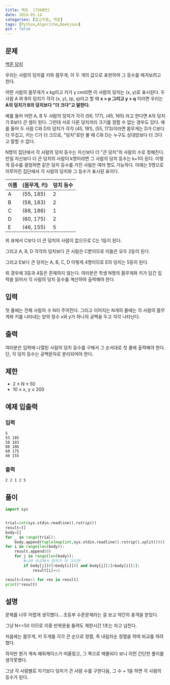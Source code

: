 ```yaml
---
title: 백준  [7568번]
date: 2024-05-14
categories: [알고리즘, 백준]
tags: [Python,Algorithm,Baekjoon]
pin : false
---
```

## 문제

[백준 덩치](https://www.acmicpc.net/problem/7568)

우리는 사람의 덩치를 키와 몸무게, 이 두 개의 값으로 표현하여 그 등수를 매겨보려고 한다. 

어떤 사람의 몸무게가 x kg이고 키가 y cm라면 이 사람의 덩치는 (x, y)로 표시된다. 두 사람 A 와 B의 덩치가 각각 (x, y), (p, q)라고 할 때 **x > p 그리고 y > q** 이라면 우리는 **A의 덩치가 B의 덩치보다 "더 크다"고 말한다.** 

예를 들어 어떤 A, B 두 사람의 덩치가 각각 (56, 177), (45, 165) 라고 한다면 A의 덩치가 B보다 큰 셈이 된다. 그런데 서로 다른 덩치끼리 크기를 정할 수 없는 경우도 있다. 예를 들어 두 사람 C와 D의 덩치가 각각 (45, 181), (55, 173)이라면 몸무게는 D가 C보다 더 무겁고, 키는 C가 더 크므로, "덩치"로만 볼 때 C와 D는 누구도 상대방보다 더 크다고 말할 수 없다.

N명의 집단에서 각 사람의 덩치 등수는 자신보다 더 "큰 덩치"의 사람의 수로 정해진다. 만일 자신보다 더 큰 덩치의 사람이 k명이라면 그 사람의 덩치 등수는 k+1이 된다. 이렇게 등수를 결정하면 같은 덩치 등수를 가진 사람은 여러 명도 가능하다. 아래는 5명으로 이루어진 집단에서 각 사람의 덩치와 그 등수가 표시된 표이다.

| 이름 | (몸무게, 키) | 덩치 등수 |
|---|---|---|
| A | (55, 185) | 2 |
| B | (58, 183) | 2 |
| C | (88, 186) | 1 |
| D | (60, 175) | 2 |
| E | (46, 155) | 5 |

위 표에서 C보다 더 큰 덩치의 사람이 없으므로 C는 1등이 된다. 

그리고 A, B, D 각각의 덩치보다 큰 사람은 C뿐이므로 이들은 모두 2등이 된다.

그리고 E보다 큰 덩치는 A, B, C, D 이렇게 4명이므로 E의 덩치는 5등이 된다.

위 경우에 3등과 4등은 존재하지 않는다. 여러분은 학생 N명의 몸무게와 키가 담긴 입력을 읽어서 각 사람의 덩치 등수를 계산하여 출력해야 한다.


## 입력

첫 줄에는 전체 사람의 수 N이 주어진다. 그리고 이어지는 N개의 줄에는 각 사람의 몸무게와 키를 나타내는 양의 정수 x와 y가 하나의 공백을 두고 각각 나타난다.

## 출력

여러분은 입력에 나열된 사람의 덩치 등수를 구해서 그 순서대로 첫 줄에 출력해야 한다. 단, 각 덩치 등수는 공백문자로 분리되어야 한다.

## 제한

- 2 ≤ N ≤ 50
- 10 ≤ x, y ≤ 200
## 예제 입출력

### 입력

```text
5
55 185
58 183
88 186
60 175
46 155
```

### 출력


```text
2 2 1 2 5
```


## 풀이
```python
import sys


trial=int(sys.stdin.readline().rstrip())
result=[]
body=[]
for _ in range(trial):
    body.append(tuple(map(int,sys.stdin.readline().rstrip().split())))
for i in range(len(body)):
    result.append(0)
    for j in range(len(body)):
        #나와 비교해서 덩치가 더 크다면
        if body[j][0]>body[i][0] and body[j][1]>body[i][1]:
            result[i]+=1

result=[res+1 for res in result]
print(*result)
```

## 설명

문제를 너무 어렵게 생각했다... 초등부 수준문제라는 걸 보고 약간의 충격을 받았다.

그냥 N<=50 이므로 이중 반복문을 돌려도 제한시간 1초는 차고 넘친다.

처음에는 몸무게, 키 두개를 각각 큰 순으로 정렬, 즉 내림차순 정렬을 하여 비교를 하려 했다.

하지만 뭔가 계속 예외케이스가 떠올랐고, 그 쪽으로 매몰되다 보니 이런 간단한 풀이를 생각못했다.

그냥 각 사람별로 자기보다 덩치가 큰 사람 수를 구한다음, 그 수 + 1을 하면 각 사람의 등수가 된다.

